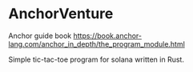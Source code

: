 ﻿# AnchorVenture

Anchor guide book https://book.anchor-lang.com/anchor_in_depth/the_program_module.html


Simple tic-tac-toe program for solana written in Rust. 